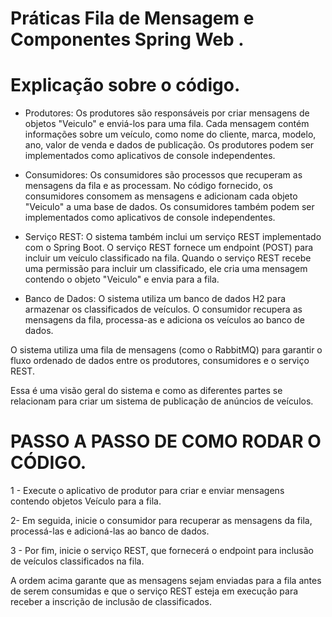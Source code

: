 # Práticas Fila de Mensagem e Componentes Spring Web .

# Explicação sobre  o código.

- Produtores: Os produtores são responsáveis por criar mensagens de objetos "Veiculo" e enviá-los para uma fila. Cada mensagem contém informações sobre um veículo, como nome do cliente, marca, modelo, ano, valor de venda e dados de publicação. Os produtores podem ser implementados como aplicativos de console independentes.

- Consumidores: Os consumidores são processos que recuperam as mensagens da fila e as processam. No código fornecido, os consumidores consomem as mensagens e adicionam cada objeto "Veiculo" a uma base de dados. Os consumidores também podem ser implementados como aplicativos de console independentes.

- Serviço REST: O sistema também inclui um serviço REST implementado com o Spring Boot. O serviço REST fornece um endpoint (POST) para incluir um veículo classificado na fila. Quando o serviço REST recebe uma permissão para incluir um classificado, ele cria uma mensagem contendo o objeto "Veiculo" e envia para a fila.

- Banco de Dados: O sistema utiliza um banco de dados H2 para armazenar os classificados de veículos. O consumidor recupera as mensagens da fila, processa-as e adiciona os veículos ao banco de dados.

O sistema utiliza uma fila de mensagens (como o RabbitMQ) para garantir o fluxo ordenado de dados entre os produtores, consumidores e o serviço REST.

Essa é uma visão geral do sistema e como as diferentes partes se relacionam para criar um sistema de publicação de anúncios de veículos.

# PASSO A PASSO DE COMO RODAR O CÓDIGO.

1 - Execute o aplicativo de produtor para criar e enviar mensagens contendo objetos Veículo para a fila.

2- Em seguida, inicie o consumidor para recuperar as mensagens da fila, processá-las e adicioná-las ao banco de dados.

3 - Por fim, inicie o serviço REST, que fornecerá o endpoint para inclusão de veículos classificados na fila.

A ordem acima garante que as mensagens sejam enviadas para a fila antes de serem consumidas e que o serviço REST esteja em execução para receber a inscrição de inclusão de classificados.

